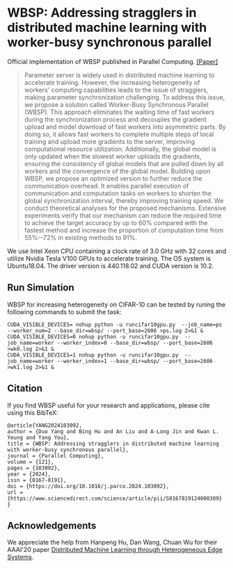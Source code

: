 # WBSP: Addressing stragglers in distributed machine learning with worker-busy synchronous parallel
Official implementation of WBSP published in Parallel Computing. [[Paper]](https://authors.elsevier.com/a/1jONVcA5lHSOr)<br>
>Parameter server is widely used in distributed machine learning to accelerate training. However, the increasing heterogeneity of workers' computing capabilities leads to the issue of stragglers, making parameter synchronization challenging. To address this issue, we propose a solution called Worker-Busy Synchronous Parallel (WBSP). This approach eliminates the waiting time of fast workers during the synchronization process and decouples the gradient upload and model download of fast workers into asymmetric parts. By doing so, it allows fast workers to complete multiple steps of local training and upload more gradients to the server, improving computational resource utilization. Additionally, the global model is only updated when the slowest worker uploads the gradients, ensuring the consistency of global models that are pulled down by all workers and the convergence of the global model. Building upon WBSP, we propose an optimized version to further reduce the communication overhead. It enables parallel execution of communication and computation tasks on workers to shorten the global synchronization interval, thereby improving training speed. We conduct theoretical analyses for the proposed mechanisms. Extensive experiments verify that our mechanism can reduce the required time to achieve the target accuracy by up to 60\% compared with the fastest method and increase the proportion of computation time from 55\%--72\% in existing methods to 91\%.<br>

We use Intel Xeon CPU containing a clock rate of 3.0 GHz with 32 cores and utilize Nvidia Tesla V100 GPUs to accelerate training.
The OS system is Ubuntu18.04. The driver version is 440.118.02 and CUDA version is 10.2.<br>

## Run Simulation
WBSP for increasing heterogeneity on CIFAR-10 can be tested by runing the following commands to submit the task:
```
CUDA_VISIBLE_DEVICES= nohup python -u runcifar10gpu.py  --job_name=ps --worker_num=2 --base_dir=wbsp/ --port_base=2606 >ps.log 2>&1 & 
CUDA_VISIBLE_DEVICES=0 nohup python -u runcifar10gpu.py  --job_name=worker --worker_index=0 --base_dir=wbsp/ --port_base=2606 >wk0.log 2>&1 &
CUDA_VISIBLE_DEVICES=1 nohup python -u runcifar10gpu.py  --job_name=worker --worker_index=1 --base_dir=wbsp/ --port_base=2606 >wk1.log 2>&1 &
```

## Citation
If you find WBSP useful for your research and applications, please cite using this BibTeX:
```
@article{YANG2024103092,
author = {Duo Yang and Bing Hu and An Liu and A-Long Jin and Kwan L. Yeung and Yang You},
title = {WBSP: Addressing stragglers in distributed machine learning with worker-busy synchronous parallel},
journal = {Parallel Computing},
volume = {121},
pages = {103092},
year = {2024},
issn = {0167-8191},
doi = {https://doi.org/10.1016/j.parco.2024.103092},
url = {https://www.sciencedirect.com/science/article/pii/S0167819124000309}
}
```

## Acknowledgements
We appreciate the help from Hanpeng Hu, Dan Wang, Chuan Wu for their AAAI'20 paper [Distributed Machine Learning through Heterogeneous Edge Systems](https://aaai.org/papers/07179-distributed-machine-learning-through-heterogeneous-edge-systems/). <br>
